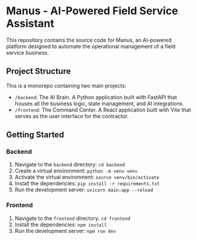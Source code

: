 # Manus - AI-Powered Field Service Assistant

This repository contains the source code for Manus, an AI-powered platform designed to automate the operational management of a field service business.

## Project Structure

This is a monorepo containing two main projects:

-   `/backend`: The AI Brain. A Python application built with FastAPI that houses all the business logic, state management, and AI integrations.
-   `/frontend`: The Command Center. A React application built with Vite that serves as the user interface for the contractor.

## Getting Started

### Backend

1.  Navigate to the `backend` directory: `cd backend`
2.  Create a virtual environment: `python -m venv venv`
3.  Activate the virtual environment: `source venv/bin/activate`
4.  Install the dependencies: `pip install -r requirements.txt`
5.  Run the development server: `uvicorn main:app --reload`

### Frontend

1.  Navigate to the `frontend` directory: `cd frontend`
2.  Install the dependencies: `npm install`
3.  Run the development server: `npm run dev`
